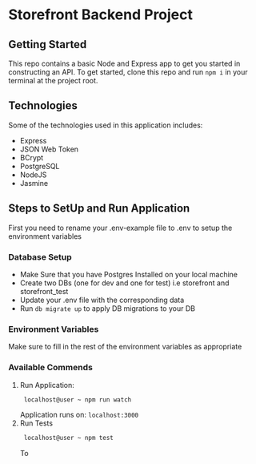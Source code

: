 # Storefront Backend Project

## Getting Started

This repo contains a basic Node and Express app to get you started in constructing an API. To get started, clone this repo and run `npm i` in your terminal at the project root.

## Technologies

Some of the technologies used in this application includes:

- Express
- JSON Web Token
- BCrypt
- PostgreSQL
- NodeJS
- Jasmine

## Steps to SetUp and Run Application

First you need to rename your .env-example file to .env to setup the environment variables

### Database Setup

- Make Sure that you have Postgres Installed on your local machine
- Create two DBs (one for dev and one for test) i.e storefront and storefront_test
- Update your .env file with the corresponding data
- Run `db migrate up` to apply DB migrations to your DB

### Environment Variables

Make sure to fill in the rest of the environment variables as appropriate

### Available Commends

1. Run Application:
   ```bash
    localhost@user ~ npm run watch
   ```
   Application runs on: `localhost:3000`
2. Run Tests
   ```bash
    localhost@user ~ npm test
   ```
   To
